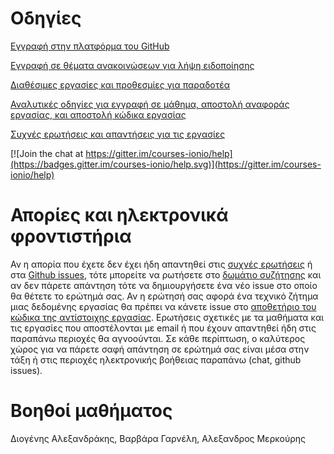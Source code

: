 # Οδηγίες

[Eγγραφή στην πλατφόρμα του GitHub](https://github.com/join)

[Εγγραφή σε θέματα ανακοινώσεων για λήψη ειδοποίησης](https://github.com/courses-ionio/help/issues)

[Διαθέσιμες εργασίες και προθεσμίες για παραδοτέα](https://courses-ionio.github.io/projects/)

[Αναλυτικές οδηγίες για εγγραφή σε μάθημα, αποστολή αναφοράς εργασίας, και αποστολή κώδικα εργασίας ](/help/guide/)

[Συχνές ερωτήσεις και απαντήσεις για τις εργασίες](faq/)

[![Join the chat at https://gitter.im/courses-ionio/help](https://badges.gitter.im/courses-ionio/help.svg)](https://gitter.im/courses-ionio/help)

# Απορίες και ηλεκτρονικά φροντιστήρια 
Αν η απορία που έχετε δεν έχει ήδη απαντηθεί στις [συχνές ερωτήσεις](faq/) ή στα [Github issues](https://github.com/courses-ionio/help/issues), τότε μπορείτε να ρωτήσετε στο [δωμάτιο συζήτησης](https://gitter.im/courses-ionio/help) και αν δεν πάρετε απάντηση τότε να δημιουργήσετε ένα νέο issue στο οποίο θα θέτετε το ερώτημά σας. Αν η ερώτησή σας αφορά ένα τεχνικό ζήτημα μιας δεδομένης εργασίας θα πρέπει να κάνετε issue στο [αποθετήριο του κώδικα της αντίστοιχης εργασίας](https://github.com/ioniodi/). Ερωτήσεις σχετικές με τα μαθήματα και τις εργασίες που αποστέλονται με email ή που έχουν απαντηθεί ήδη στις παραπάνω περιοχές θα αγνοούνται. Σε κάθε περίπτωση, ο καλύτερος χώρος για να πάρετε σαφή απάντηση σε ερώτημά σας είναι μέσα στην τάξη ή στις περιοχές ηλεκτρονικής βοήθειας παραπάνω (chat, github issues).

# Βοηθοί μαθήματος
Διογένης Αλεξανδράκης, Βαρβάρα Γαρνέλη, Αλεξανδρος Μερκούρης 

